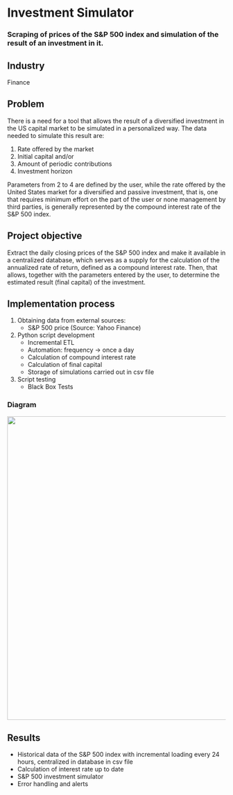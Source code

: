 # Investment Simulator
### Scraping of prices of the S&P 500 index and simulation of the result of an investment in it.

## Industry
Finance

## Problem
There is a need for a tool that allows the result of a diversified investment in the US capital market to be simulated in a personalized way. The data needed to simulate this result are:

1. Rate offered by the market
2. Initial capital and/or 
3. Amount of periodic contributions
4. Investment horizon

Parameters from 2 to 4 are defined by the user, while the rate offered by the United States market for a diversified and passive investment, that is, one that requires minimum effort on the part of the user or none management by third parties, is generally represented by the compound interest rate of the S&P 500 index.

## Project objective
Extract the daily closing prices of the S&P 500 index and make it available in a centralized database, which serves as a supply for the calculation of the annualized rate of return, defined as a compound interest rate. Then, that allows, together with the parameters entered by the user, to determine the estimated result (final capital) of the investment.

## Implementation process
1. Obtaining data from external sources:
   * S&P 500 price (Source: Yahoo Finance)
2. Python script development
   * Incremental ETL
   * Automation: frequency -> once a day
   * Calculation of compound interest rate
   * Calculation of final capital
   * Storage of simulations carried out in csv file
3. Script testing
   * Black Box Tests

### Diagram

<img src="https://github.com/agostinagranja/investment-simulator/blob/main/diagram.jpg" width="700"> 

## Results
* Historical data of the S&P 500 index with incremental loading every 24 hours, centralized in database in csv file
* Calculation of interest rate up to date
* S&P 500 investment simulator 
* Error handling and alerts
